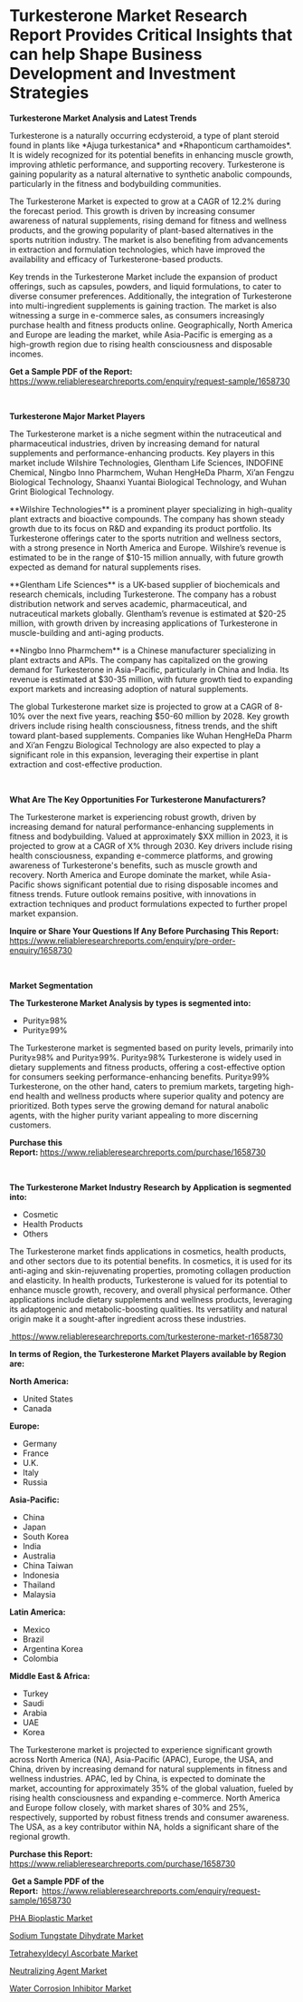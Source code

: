 <p><h1>Turkesterone Market Research Report Provides Critical Insights that can help Shape Business Development and Investment Strategies</h1></p><p><strong>Turkesterone Market Analysis and Latest Trends</strong></p>
<p><p>Turkesterone is a naturally occurring ecdysteroid, a type of plant steroid found in plants like *Ajuga turkestanica* and *Rhaponticum carthamoides*. It is widely recognized for its potential benefits in enhancing muscle growth, improving athletic performance, and supporting recovery. Turkesterone is gaining popularity as a natural alternative to synthetic anabolic compounds, particularly in the fitness and bodybuilding communities.</p><p>The Turkesterone Market is expected to grow at a CAGR of 12.2% during the forecast period. This growth is driven by increasing consumer awareness of natural supplements, rising demand for fitness and wellness products, and the growing popularity of plant-based alternatives in the sports nutrition industry. The market is also benefiting from advancements in extraction and formulation technologies, which have improved the availability and efficacy of Turkesterone-based products.</p><p>Key trends in the Turkesterone Market include the expansion of product offerings, such as capsules, powders, and liquid formulations, to cater to diverse consumer preferences. Additionally, the integration of Turkesterone into multi-ingredient supplements is gaining traction. The market is also witnessing a surge in e-commerce sales, as consumers increasingly purchase health and fitness products online. Geographically, North America and Europe are leading the market, while Asia-Pacific is emerging as a high-growth region due to rising health consciousness and disposable incomes.</p></p>
<p><strong>Get a Sample PDF of the Report:&nbsp;</strong> <a href="https://www.reliableresearchreports.com/enquiry/request-sample/1658730?utm_campaign=38&utm_medium=2&utm_source=Github&utm_content=ia&utm_term=26012025&utm_id=turkesterone">https://www.reliableresearchreports.com/enquiry/request-sample/1658730</a></p>
<p>&nbsp;</p>
<p><strong>Turkesterone Major Market Players</strong></p>
<p><p>The Turkesterone market is a niche segment within the nutraceutical and pharmaceutical industries, driven by increasing demand for natural supplements and performance-enhancing products. Key players in this market include Wilshire Technologies, Glentham Life Sciences, INDOFINE Chemical, Ningbo Inno Pharmchem, Wuhan HengHeDa Pharm, Xi’an Fengzu Biological Technology, Shaanxi Yuantai Biological Technology, and Wuhan Grint Biological Technology.</p><p>**Wilshire Technologies** is a prominent player specializing in high-quality plant extracts and bioactive compounds. The company has shown steady growth due to its focus on R&D and expanding its product portfolio. Its Turkesterone offerings cater to the sports nutrition and wellness sectors, with a strong presence in North America and Europe. Wilshire’s revenue is estimated to be in the range of $10-15 million annually, with future growth expected as demand for natural supplements rises.</p><p>**Glentham Life Sciences** is a UK-based supplier of biochemicals and research chemicals, including Turkesterone. The company has a robust distribution network and serves academic, pharmaceutical, and nutraceutical markets globally. Glentham’s revenue is estimated at $20-25 million, with growth driven by increasing applications of Turkesterone in muscle-building and anti-aging products.</p><p>**Ningbo Inno Pharmchem** is a Chinese manufacturer specializing in plant extracts and APIs. The company has capitalized on the growing demand for Turkesterone in Asia-Pacific, particularly in China and India. Its revenue is estimated at $30-35 million, with future growth tied to expanding export markets and increasing adoption of natural supplements.</p><p>The global Turkesterone market size is projected to grow at a CAGR of 8-10% over the next five years, reaching $50-60 million by 2028. Key growth drivers include rising health consciousness, fitness trends, and the shift toward plant-based supplements. Companies like Wuhan HengHeDa Pharm and Xi’an Fengzu Biological Technology are also expected to play a significant role in this expansion, leveraging their expertise in plant extraction and cost-effective production.</p></p>
<p>&nbsp;</p>
<p><strong>What Are The Key Opportunities For Turkesterone Manufacturers?</strong></p>
<p><p>The Turkesterone market is experiencing robust growth, driven by increasing demand for natural performance-enhancing supplements in fitness and bodybuilding. Valued at approximately $XX million in 2023, it is projected to grow at a CAGR of X% through 2030. Key drivers include rising health consciousness, expanding e-commerce platforms, and growing awareness of Turkesterone's benefits, such as muscle growth and recovery. North America and Europe dominate the market, while Asia-Pacific shows significant potential due to rising disposable incomes and fitness trends. Future outlook remains positive, with innovations in extraction techniques and product formulations expected to further propel market expansion.</p></p>
<p><strong>Inquire or Share Your Questions If Any Before Purchasing This Report:</strong> <a href="https://www.reliableresearchreports.com/enquiry/pre-order-enquiry/1658730?utm_campaign=38&utm_medium=2&utm_source=Github&utm_content=ia&utm_term=26012025&utm_id=turkesterone">https://www.reliableresearchreports.com/enquiry/pre-order-enquiry/1658730</a></p>
<p>&nbsp;</p>
<p><strong>Market Segmentation</strong></p>
<p><strong>The Turkesterone Market Analysis by types is segmented into:</strong></p>
<p><ul><li>Purity≥98%</li><li>Purity≥99%</li></ul></p>
<p><p>The Turkesterone market is segmented based on purity levels, primarily into Purity≥98% and Purity≥99%. Purity≥98% Turkesterone is widely used in dietary supplements and fitness products, offering a cost-effective option for consumers seeking performance-enhancing benefits. Purity≥99% Turkesterone, on the other hand, caters to premium markets, targeting high-end health and wellness products where superior quality and potency are prioritized. Both types serve the growing demand for natural anabolic agents, with the higher purity variant appealing to more discerning customers.</p></p>
<p><strong>Purchase this Report:&nbsp;</strong><a href="https://www.reliableresearchreports.com/purchase/1658730?utm_campaign=38&utm_medium=2&utm_source=Github&utm_content=ia&utm_term=26012025&utm_id=turkesterone">https://www.reliableresearchreports.com/purchase/1658730</a></p>
<p>&nbsp;</p>
<p><strong>The Turkesterone Market Industry Research by Application is segmented into:</strong></p>
<p><ul><li>Cosmetic</li><li>Health Products</li><li>Others</li></ul></p>
<p><p>The Turkesterone market finds applications in cosmetics, health products, and other sectors due to its potential benefits. In cosmetics, it is used for its anti-aging and skin-rejuvenating properties, promoting collagen production and elasticity. In health products, Turkesterone is valued for its potential to enhance muscle growth, recovery, and overall physical performance. Other applications include dietary supplements and wellness products, leveraging its adaptogenic and metabolic-boosting qualities. Its versatility and natural origin make it a sought-after ingredient across these industries.</p></p>
<p><a href="https://www.reliableresearchreports.com/turkesterone-market-r1658730?utm_campaign=38&utm_medium=2&utm_source=Github&utm_content=ia&utm_term=26012025&utm_id=turkesterone">&nbsp;https://www.reliableresearchreports.com/turkesterone-market-r1658730</a></p>
<p><strong>In terms of Region, the Turkesterone Market Players available by Region are:</strong></p>
<p>
    <p> <strong> North America: </strong>
        <ul>
            <li>United States</li>
            <li>Canada</li>
        </ul>
        </p> 
    <p> <strong> Europe: </strong>
        <ul>
            <li>Germany</li>
            <li>France</li>
            <li>U.K.</li>
            <li>Italy</li>
            <li>Russia</li>
        </ul>
        </p> 
    <p> <strong> Asia-Pacific: </strong>
        <ul>
            <li>China</li>
            <li>Japan</li>
            <li>South Korea</li>
            <li>India</li>
            <li>Australia</li>
            <li>China Taiwan</li>
            <li>Indonesia</li>
            <li>Thailand</li>
            <li>Malaysia</li>
        </ul>
        </p> 
    <p> <strong> Latin America: </strong>
        <ul>
            <li>Mexico</li>
            <li>Brazil</li>
            <li>Argentina Korea</li>
            <li>Colombia</li>
        </ul>
        </p> 
    <p> <strong> Middle East & Africa: </strong>
        <ul>
            <li>Turkey</li>
            <li>Saudi</li>
            <li>Arabia</li>
            <li>UAE</li>
            <li>Korea</li>
        </ul>
    </p>
    </p>
<p><p>The Turkesterone market is projected to experience significant growth across North America (NA), Asia-Pacific (APAC), Europe, the USA, and China, driven by increasing demand for natural supplements in fitness and wellness industries. APAC, led by China, is expected to dominate the market, accounting for approximately 35% of the global valuation, fueled by rising health consciousness and expanding e-commerce. North America and Europe follow closely, with market shares of 30% and 25%, respectively, supported by robust fitness trends and consumer awareness. The USA, as a key contributor within NA, holds a significant share of the regional growth.</p></p>
<p><strong>Purchase this Report: </strong><a href="https://www.reliableresearchreports.com/purchase/1658730?utm_campaign=38&utm_medium=2&utm_source=Github&utm_content=ia&utm_term=26012025&utm_id=turkesterone">https://www.reliableresearchreports.com/purchase/1658730</a></p>
<p>&nbsp;<strong>Get a Sample PDF of the Report:&nbsp;&nbsp;</strong><a href="https://www.reliableresearchreports.com/enquiry/request-sample/1658730?utm_campaign=38&utm_medium=2&utm_source=Github&utm_content=ia&utm_term=26012025&utm_id=turkesterone">https://www.reliableresearchreports.com/enquiry/request-sample/1658730</a></p>
<p><strong></strong></p>
<p><p><a href="https://github.com/penglatilles/Market-Research-Report-List-1/blob/main/pha-bioplastic-market.md?utm_campaign=38&utm_medium=2&utm_source=Github&utm_content=ia&utm_term=26012025&utm_id=turkesterone">PHA Bioplastic Market</a></p><p><a href="https://github.com/biomochaben4/Market-Research-Report-List-1/blob/main/sodium-tungstate-dihydrate-market.md?utm_campaign=38&utm_medium=2&utm_source=Github&utm_content=ia&utm_term=26012025&utm_id=turkesterone">Sodium Tungstate Dihydrate Market</a></p><p><a href="https://github.com/akaalahk/Market-Research-Report-List-1/blob/main/tetrahexyldecyl-ascorbate-market.md?utm_campaign=38&utm_medium=2&utm_source=Github&utm_content=ia&utm_term=26012025&utm_id=turkesterone">Tetrahexyldecyl Ascorbate Market</a></p><p><a href="https://github.com/jawelling7979/Market-Research-Report-List-1/blob/main/neutralizing-agent-market.md?utm_campaign=38&utm_medium=2&utm_source=Github&utm_content=ia&utm_term=26012025&utm_id=turkesterone">Neutralizing Agent Market</a></p><p><a href="https://github.com/agdonthisa/Market-Research-Report-List-1/blob/main/water-corrosion-inhibitor-market.md?utm_campaign=38&utm_medium=2&utm_source=Github&utm_content=ia&utm_term=26012025&utm_id=turkesterone">Water Corrosion Inhibitor Market</a></p></p>